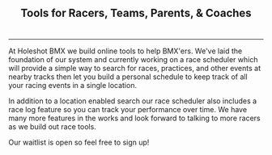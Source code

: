 <div style="text-align: center; padding-bottom: .5em;">
  <h2>Tools for Racers, Teams, Parents, & Coaches</h2>
</div>

---
<p class="pretty-print">
At Holeshot BMX we build online tools to help BMX'ers. We've laid the foundation of our system and currently working on a race scheduler which will provide a simple way to search for races, practices, and other events at nearby tracks then let you build a personal schedule to keep track of all your racing events in a single location.
</p>
<p class="pretty-print">
In addition to a location enabled search our race scheduler also includes a race log feature so you can track your performance over time. We have many more features in the works and look forward to talking to more racers as we build out race tools.
</p>
Our waitlist is open so feel free to <router-link to="/register">sign up!</router-link>
</p>

